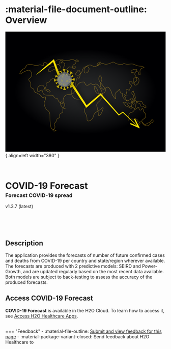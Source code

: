 # :material-file-document-outline: Overview 

![](covid_19_forecast_assets/covid_19_forecast_logo.png){ align=left width="380" }
<h1 style="margin-bottom: -20px; margin-top: 70px;">COVID-19 Forecast</h1>
<h3>Forecast COVID-19 spread</h3>

v1.3.7 (latest)

</br>
</br>
</br>

## Description

The application provides the forecasts of number of future confirmed cases and deaths from COVID-19 per country and state/region wherever available. The forecasts are produced with 2 predictive models: SEIRD and Power-Growth, and are updated regularly based on the most recent data available. Both models are subject to back-testing to assess the accuracy of the produced forecasts.


## Access COVID-19 Forecast

**COVID-19 Forecast** is available in the H2O Cloud. To learn how to access it, see [Access H2O Healthcare Apps]().


<br>
=== "Feedback"
    - :material-file-outline: <a href="" target="_blank">Submit and view feedback for this page</a>
    - :material-package-variant-closed: Send feedback about H2O Healthcare to <dmitry.gordeev@h2o.ai>
